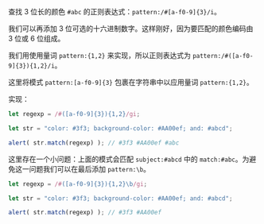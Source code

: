查找 3 位长的颜色 `#abc` 的正则表达式：`pattern:/#[a-f0-9]{3}/i`。


我们可以再添加 3 位可选的十六进制数字。这样刚好，因为要匹配的颜色编码由 3 位或 6 位组成。


我们用使用量词 `pattern:{1,2}` 来实现，所以正则表达式为 `pattern:/#([a-f0-9]{3}){1,2}/i`。


这里将模式 `pattern:[a-f0-9]{3}` 包裹在字符串中以应用量词 `pattern:{1,2}`。

实现：

```js run
let regexp = /#([a-f0-9]{3}){1,2}/gi;

let str = "color: #3f3; background-color: #AA00ef; and: #abcd";

alert( str.match(regexp) ); // #3f3 #AA00ef #abc
```

这里存在一个小问题：上面的模式会匹配 `subject:#abcd` 中的 `match:#abc`。为避免这一问题我们可以在最后添加 `pattern:\b`。

```js run
let regexp = /#([a-f0-9]{3}){1,2}\b/gi;

let str = "color: #3f3; background-color: #AA00ef; and: #abcd";

alert( str.match(regexp) ); // #3f3 #AA00ef
```
